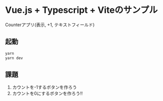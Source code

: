 # Vue.js + Typescript + Viteのサンプル

Counterアプリ(表示, +1, テキストフィールド)

## 起動
```bash
yarn
yarn dev
```

## 課題
1. カウントを-1するボタンを作ろう
2. カウントを0にするボタンを作ろう!!